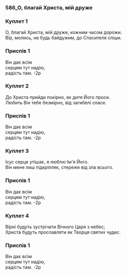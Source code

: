 ### 586_О, благай Христа, мій друже
### Куплет 1
О, благай Христа, мій друже, кожним часом дорожи.<br/>Вір, молись, не будь байдужим, до Спасителя спіши.
### Приспів 1
Він дає всім <br/>серцям тут надію, <br/>радість там. -2р
### Куплет 2
До Христа прийди покірно, як дитя Його проси. <br/>Любить Він тебе безмірно, від загибелі спасе.
### Приспів 1
Він дає всім <br/>серцям тут надію, <br/>радість там. -2р
### Куплет 3
Ісус серце утішає, я люблю Ім'я Його. <br/>Він мене лиш підкріпляє, стереже від зла всього.
### Приспів 1
Він дає всім <br/>серцям тут надію, <br/>радість там. -2р
### Куплет 4
Вірні будуть зустрічати Вічного Царя з небес; <br/>Христа будуть прославляти як Творця святих чудес.
### Приспів 1
Він дає всім <br/>серцям тут надію, <br/>радість там. -2р
